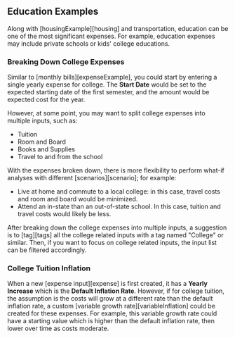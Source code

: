 ## Education Examples

Along with [housingExample][housing] and transportation, education can be one of the most significant expenses. For example, education expenses may include private schools or kids' college educations.

### Breaking Down College Expenses

Similar to [monthly bills][expenseExample], you could start by entering a single yearly expense for college. The __Start Date__ would be set to the expected starting date of the first semester, and the amount would be expected cost for the year.

However, at some point, you may want to split college expenses into multiple inputs, such as:

* Tuition
* Room and Board
* Books and Supplies
* Travel to and from the school

With the expenses broken down, there is more flexibility to perform what-if analyses with different [scenarios][scenario]; for example:

* Live at home and commute to a local college: in this case, travel costs and room and board would be minimized.
* Attend an in-state than an out-of-state school. In this case, tuition and travel costs would likely be less.

After breaking down the college expenses into multiple inputs, a suggestion is to [tag][tags] all the college related inputs with a tag named "College" or similar. Then, if you want to focus on college related inputs, the input list can be filtered accordingly.

### College Tuition Inflation

When a new [expense input][expense] is first created, it has a __Yearly Increase__  which is the __Default Inflation Rate__. However, if for college tuition, the assumption is the costs will grow at a different rate than the default inflation rate, a custom [variable growth rate][variableInflation] could be created for these expenses. For example, this variable growth rate could have a starting value which is higher than the default inflation rate, then lower over time as costs moderate.
